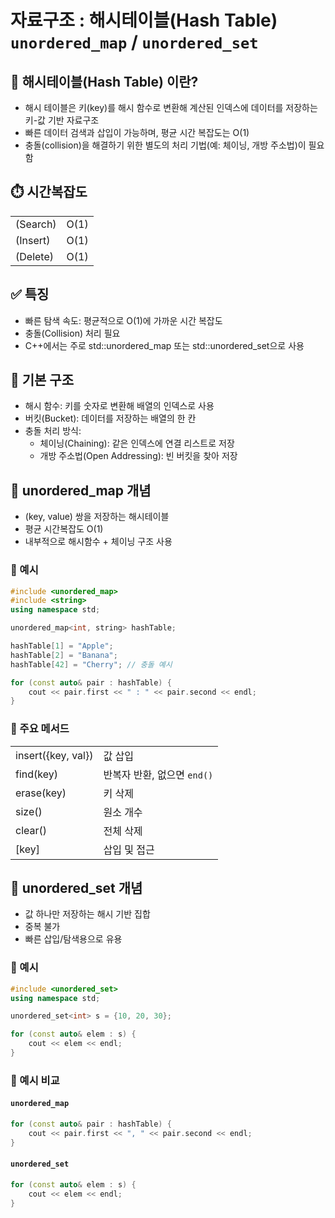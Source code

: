 # 자료구조 : 해시테이블(Hash Table)  `unordered_map` / `unordered_set`

## 📂 해시테이블(Hash Table) 이란?
- 해시 테이블은 키(key)를 해시 함수로 변환해 계산된 인덱스에 데이터를 저장하는 키-값 기반 자료구조
- 빠른 데이터 검색과 삽입이 가능하며, 평균 시간 복잡도는 O(1)
- 충돌(collision)을 해결하기 위한 별도의 처리 기법(예: 체이닝, 개방 주소법)이 필요함


## ⏱️ 시간복잡도 
|          |                 |
|----------|-----------------|
| (Search)|	O(1)|
| (Insert)|	O(1)|
| (Delete)|	O(1)|

## ✅ 특징

- 빠른 탐색 속도: 평균적으로 O(1)에 가까운 시간 복잡도
- 충돌(Collision) 처리 필요
- C++에서는 주로 std::unordered_map 또는 std::unordered_set으로 사용

## 🔧 기본 구조
- 해시 함수: 키를 숫자로 변환해 배열의 인덱스로 사용
- 버킷(Bucket): 데이터를 저장하는 배열의 한 칸
- 충돌 처리 방식:
   - 체이닝(Chaining): 같은 인덱스에 연결 리스트로 저장
   - 개방 주소법(Open Addressing): 빈 버킷을 찾아 저장

## 📌 unordered_map 개념

- (key, value) 쌍을 저장하는 해시테이블
- 평균 시간복잡도 O(1)
- 내부적으로 해시함수 + 체이닝 구조 사용


### 🔹 예시

```cpp
#include <unordered_map>
#include <string>
using namespace std;

unordered_map<int, string> hashTable;

hashTable[1] = "Apple";
hashTable[2] = "Banana";
hashTable[42] = "Cherry"; // 충돌 예시

for (const auto& pair : hashTable) {
    cout << pair.first << " : " << pair.second << endl;
}
```


### 🔹 주요 메서드

|                   |                         |
|-------------------|-------------------------|
| insert({key, val})|  값 삽입 |
| find(key)  |         반복자 반환, 없으면 `end()`| 
| erase(key)|          키 삭제 |
| size()  |            원소 개수| 
| clear() |             전체 삭제 |
| [key]|                 삽입 및 접근 |


## 📌  unordered_set 개념

- 값 하나만 저장하는 해시 기반 집합
- 중복 불가
- 빠른 삽입/탐색용으로 유용

### 🔹 예시

```cpp
#include <unordered_set>
using namespace std;

unordered_set<int> s = {10, 20, 30};

for (const auto& elem : s) {
    cout << elem << endl;
}
```

### 🔹 예시 비교

#### `unordered_map`

```cpp
for (const auto& pair : hashTable) {
    cout << pair.first << ", " << pair.second << endl;
}
```

#### `unordered_set`

```cpp
for (const auto& elem : s) {
    cout << elem << endl;
}
```